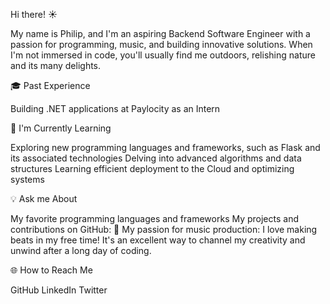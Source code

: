 Hi there! ☀️

My name is Philip, and I'm an aspiring Backend Software Engineer with a passion for programming, music, and building innovative solutions. When I'm not immersed in code, you'll usually find me outdoors, relishing nature and its many delights.

🎓 Past Experience

Building .NET applications at Paylocity as an Intern

🚀 I'm Currently Learning

Exploring new programming languages and frameworks, such as Flask and its associated technologies
Delving into advanced algorithms and data structures
Learning efficient deployment to the Cloud and optimizing systems

💡 Ask me About

My favorite programming languages and frameworks
My projects and contributions on GitHub: 🐙
My passion for music production: I love making beats in my free time! It's an excellent way to channel my creativity and unwind after a long day of coding.

🌐 How to Reach Me

GitHub
LinkedIn
Twitter
